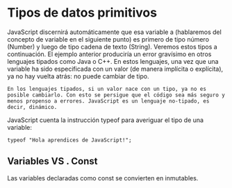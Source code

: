 # Tipos de datos primitivos
JavaScript discernirá automáticamente que esa variable a (hablaremos del concepto de variable en el siguiente punto) es primero de tipo número (Number) y luego de tipo cadena de texto (String). Veremos estos tipos a continuación. El ejemplo anterior produciría un error gravísimo en otros lenguajes tipados como Java o C++. En estos lenguajes, una vez que una variable ha sido especificada con un valor (de manera implícita o explícita), ya no hay vuelta atrás: no puede cambiar de tipo.

    En los lenguajes tipados, si un valor nace con un tipo, ya no es posible cambiarlo. Con esto se persigue que el código sea más seguro y menos propenso a errores. JavaScript es un lenguaje no-tipado, es decir, dinámico.

JavaScript cuenta la instrucción typeof para averiguar el tipo de una variable:

    typeof "Hola aprendices de JavaScript!";

## Variables VS . Const
Las variables declaradas como const se convierten en inmutables.